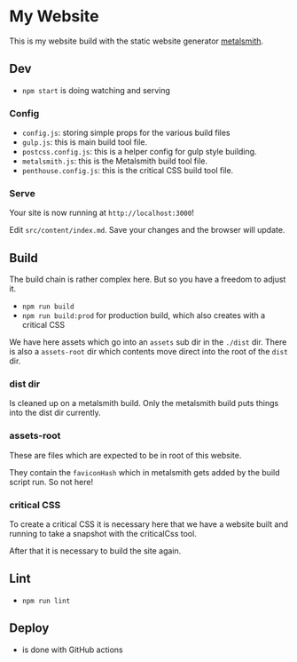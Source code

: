 # My Website

This is my website build with the static website generator [metalsmith](https://metalsmith.io/).

## Dev

- `npm start` is doing watching and serving

### Config

- `config.js`: storing simple props for the various build files
- `gulp.js`: this is main build tool file.
- `postcss.config.js`: this is a helper config for gulp style building.
- `metalsmith.js`: this is the Metalsmith build tool file.
- `penthouse.config.js`: this is the critical CSS build tool file.

### Serve

Your site is now running at `http://localhost:3000`!

Edit `src/content/index.md`. Save your changes and the browser will update.

## Build 

The build chain is rather complex here.
But so you have a freedom to adjust it.

- `npm run build`
- `npm run build:prod` for production build, which also creates with a critical CSS

We have here assets which go into an `assets` sub dir in the `./dist` dir.
There is also a `assets-root` dir which contents move direct into the root of the `dist` dir.

### dist dir

Is cleaned up on a metalsmith build.
Only the metalsmith build puts things into the dist dir currently.

### assets-root

These are files which are expected to be in root of this website.

They contain the `faviconHash` which in metalsmith gets added by the build script run. 
So not here!

### critical CSS

To create a critical CSS it is necessary here that we have a website built and running to take a snapshot with the criticalCss tool.

After that it is necessary to build the site again.

## Lint

- `npm run lint`

## Deploy

- is done with GitHub actions

